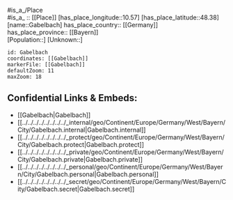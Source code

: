 ﻿---
location: [48.38,10.57] 
mapzoom: [7,12] 
mapmarker: city 
type: City
tags:
- geo/City


SpocWebEntityId: 30332
isDeleted: false
confidential: public

---
#is_a_/Place  
#is_a_ :: [[Place]] 
[has_place_longitude::10.57] 
[has_place_latitude::48.38] 
[name::Gabelbach] 
has_place_country:: [[Germany]]  
has_place_province:: [[Bayern]]  
[Population::] 
[Unknown::] 


```leaflet
id: Gabelbach
coordinates: [[Gabelbach]] 
markerFile: [[Gabelbach]] 
defaultZoom: 11 
maxZoom: 18
```


## Confidential Links & Embeds: 
- [[Gabelbach|Gabelbach]]  
- [[../../../../../../../../_internal/geo/Continent/Europe/Germany/West/Bayern/City/Gabelbach.internal|Gabelbach.internal]] 
- [[../../../../../../../../_protect/geo/Continent/Europe/Germany/West/Bayern/City/Gabelbach.protect|Gabelbach.protect]] 
- [[../../../../../../../../_private/geo/Continent/Europe/Germany/West/Bayern/City/Gabelbach.private|Gabelbach.private]] 
- [[../../../../../../../../_personal/geo/Continent/Europe/Germany/West/Bayern/City/Gabelbach.personal|Gabelbach.personal]] 
- [[../../../../../../../../_secret/geo/Continent/Europe/Germany/West/Bayern/City/Gabelbach.secret|Gabelbach.secret]] 
